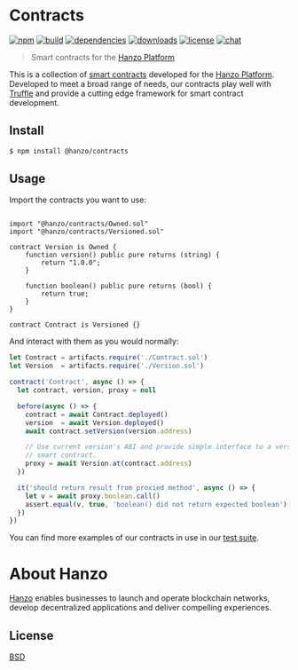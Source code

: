 # Contracts

[![npm][npm-img]][npm-url]
[![build][build-img]][build-url]
[![dependencies][dependencies-img]][dependencies-url]
[![downloads][downloads-img]][downloads-url]
[![license][license-img]][license-url]
[![chat][chat-img]][chat-url]

> Smart contracts for the [Hanzo Platform][hanzo]

This is a collection of [smart contracts][solidity] developed for the [Hanzo
Platform][hanzo]. Developed to meet a broad range of needs, our contracts play
well with [Truffle][truffle] and provide a cutting edge framework for smart
contract development.

## Install
```bash
$ npm install @hanzo/contracts
```

## Usage
Import the contracts you want to use:

```solidity

import "@hanzo/contracts/Owned.sol"
import "@hanzo/contracts/Versioned.sol"

contract Version is Owned {
    function version() public pure returns (string) {
        return "1.0.0";
    }

    function boolean() public pure returns (bool) {
        return true;
    }
}

contract Contract is Versioned {}
```

And interact with them as you would normally:


```javascript
let Contract = artifacts.require('./Contract.sol')
let Version  = artifacts.require('./Version.sol')

contract('Contract', async () => {
  let contract, version, proxy = null

  before(async () => {
    contract = await Contract.deployed()
    version  = await Version.deployed()
    await contract.setVersion(version.address)

    // Use current version's ABI and provide simple interface to a versioned
    // smart contract.
    proxy = await Version.at(contract.address)
  })

  it('should return result from proxied method', async () => {
    let v = await proxy.boolean.call()
    assert.equal(v, true, 'boolean() did not return expected boolean')
  })
})
```

You can find more examples of our contracts in use in our [test suite][tests].

# About Hanzo
[Hanzo][hanzo] enables businesses to launch and operate blockchain networks,
develop decentralized applications and deliver compelling experiences.

## License
[BSD][license-url]

[hanzo]:            https://hanzo.ai
[solidity]:         https://solidity.readthedocs.io
[truffle]:          http://truffleframework.com/
[tests]:            https://github.com/hanzoai/contracts/tree/master/test

[build-img]:        https://img.shields.io/travis/hanzoai/contracts.svg
[build-url]:        https://travis-ci.org/hanzoai/contracts
[chat-img]:         https://badges.gitter.im/join-chat.svg
[chat-url]:         https://gitter.im/hanzoai/contracts
[dependencies-img]: https://david-dm.org/hanzoai/contracts.svg
[dependencies-url]: https://david-dm.org/hanzoai/contracts
[downloads-img]:    https://img.shields.io/npm/dm/contracts.svg
[downloads-url]:    http://badge.fury.io/js/contracts
[license-img]:      https://img.shields.io/npm/l/@hanzo/contracts.svg
[license-url]:      https://github.com/hanzoai/contracts/blob/master/LICENSE
[npm-img]:          https://img.shields.io/npm/v/@hanzo/contracts.svg
[npm-url]:          https://www.npmjs.com/package/@hanzo/contracts
